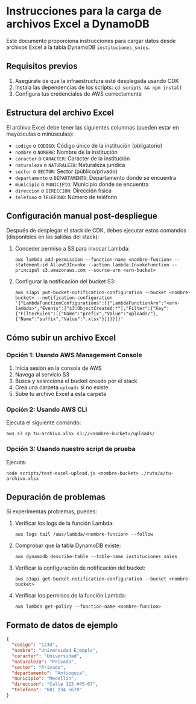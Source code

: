 # Instrucciones para la carga de archivos Excel a DynamoDB

Este documento proporciona instrucciones para cargar datos desde archivos Excel a la tabla DynamoDB `instituciones_snies`.

## Requisitos previos

1. Asegúrate de que la infraestructura esté desplegada usando CDK
2. Instala las dependencias de los scripts: `cd scripts && npm install`
3. Configura tus credenciales de AWS correctamente

## Estructura del archivo Excel

El archivo Excel debe tener las siguientes columnas (pueden estar en mayúsculas o minúsculas):

- `codigo` o `CODIGO`: Código único de la institución (obligatorio)
- `nombre` o `NOMBRE`: Nombre de la institución
- `caracter` o `CARACTER`: Carácter de la institución
- `naturaleza` o `NATURALEZA`: Naturaleza jurídica
- `sector` o `SECTOR`: Sector (público/privado)
- `departamento` o `DEPARTAMENTO`: Departamento donde se encuentra 
- `municipio` o `MUNICIPIO`: Municipio donde se encuentra
- `direccion` o `DIRECCION`: Dirección física
- `telefono` o `TELEFONO`: Número de teléfono

## Configuración manual post-despliegue

Después de desplegar el stack de CDK, debes ejecutar estos comandos (disponibles en las salidas del stack):

1. Conceder permiso a S3 para invocar Lambda:
   ```
   aws lambda add-permission --function-name <nombre-funcion> --statement-id AllowS3Invoke --action lambda:InvokeFunction --principal s3.amazonaws.com --source-arn <arn-bucket>
   ```

2. Configurar la notificación del bucket S3:
   ```
   aws s3api put-bucket-notification-configuration --bucket <nombre-bucket> --notification-configuration '{"LambdaFunctionConfigurations":[{"LambdaFunctionArn":"<arn-lambda>","Events":["s3:ObjectCreated:*"],"Filter":{"Key":{"FilterRules":[{"Name":"prefix","Value":"uploads/"},{"Name":"suffix","Value":".xlsx"}]}}}]}'
   ```

## Cómo subir un archivo Excel

### Opción 1: Usando AWS Management Console

1. Inicia sesión en la consola de AWS
2. Navega al servicio S3
3. Busca y selecciona el bucket creado por el stack
4. Crea una carpeta `uploads` si no existe
5. Sube tu archivo Excel a esta carpeta

### Opción 2: Usando AWS CLI

Ejecuta el siguiente comando:
```
aws s3 cp tu-archivo.xlsx s3://<nombre-bucket>/uploads/
```

### Opción 3: Usando nuestro script de prueba

Ejecuta:
```
node scripts/test-excel-upload.js <nombre-bucket> ./ruta/a/tu-archivo.xlsx
```

## Depuración de problemas

Si experimentas problemas, puedes:

1. Verificar los logs de la función Lambda:
   ```
   aws logs tail /aws/lambda/<nombre-funcion> --follow
   ```

2. Comprobar que la tabla DynamoDB existe:
   ```
   aws dynamodb describe-table --table-name instituciones_snies
   ```

3. Verificar la configuración de notificación del bucket:
   ```
   aws s3api get-bucket-notification-configuration --bucket <nombre-bucket>
   ```

4. Verificar los permisos de la función Lambda:
   ```
   aws lambda get-policy --function-name <nombre-funcion>
   ```

## Formato de datos de ejemplo

```json
{
  "codigo": "1234",
  "nombre": "Universidad Ejemplo",
  "caracter": "Universidad",
  "naturaleza": "Privada",
  "sector": "Privado",
  "departamento": "Antioquia",
  "municipio": "Medellín",
  "direccion": "Calle 123 #45-67",
  "telefono": "601 234 5678"
}
``` 